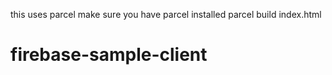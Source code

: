 this uses parcel
make sure you have parcel installed
parcel build index.html
# firebase-sample-client
